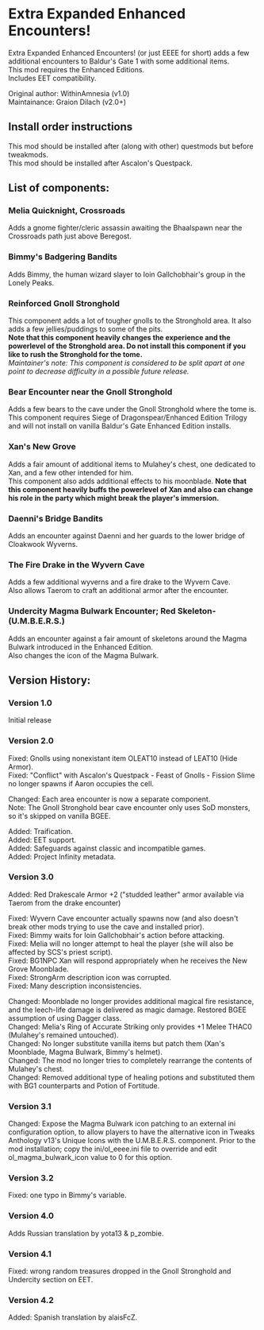 # Extra Expanded Enhanced Encounters!

Extra Expanded Enhanced Encounters! (or just EEEE for short) adds a few additional encounters to Baldur's Gate 1 with some additional items.  
This mod requires the Enhanced Editions.  
Includes EET compatibility.

Original author: WithinAmnesia (v1.0)  
Maintainance: Graion Dilach (v2.0+)

## Install order instructions

This mod should be installed after (along with other) questmods but before tweakmods.  
This mod should be installed after Ascalon's Questpack.

## List of components:

### Melia Quicknight, Crossroads

Adds a gnome fighter/cleric assassin awaiting the Bhaalspawn near the Crossroads path just above Beregost.

### Bimmy's Badgering Bandits

Adds Bimmy, the human wizard slayer to Ioin Gallchobhair's group in the Lonely Peaks.

### Reinforced Gnoll Stronghold

This component adds a lot of tougher gnolls to the Stronghold area. It also adds a few jellies/puddings to some of the pits.  
**Note that this component heavily changes the experience and the powerlevel of the Stronghold area. Do not install this component if you like to rush the Stronghold for the tome.**  
*Maintainer's note: This component is considered to be split apart at one point to decrease difficulty in a possible future release.*

### Bear Encounter near the Gnoll Stronghold

Adds a few bears to the cave under the Gnoll Stronghold where the tome is.  
This component requires Siege of Dragonspear/Enhanced Edition Trilogy and will not install on vanilla Baldur's Gate Enhanced Edition installs.

### Xan's New Grove

Adds a fair amount of additional items to Mulahey's chest, one dedicated to Xan, and a few other intended for him.  
This component also adds additional effects to his moonblade.
**Note that this component heavily buffs the powerlevel of Xan and also can change his role in the party which might break the player's immersion.** 

### Daenni's Bridge Bandits

Adds an encounter against Daenni and her guards to the lower bridge of Cloakwook Wyverns.

### The Fire Drake in the Wyvern Cave

Adds a few additional wyverns and a fire drake to the Wyvern Cave.  
Also allows Taerom to craft an additional armor after the encounter.

### Undercity Magma Bulwark Encounter; Red Skeleton-(U.M.B.E.R.S.)

Adds an encounter against a fair amount of skeletons around the Magma Bulwark introduced in the Enhanced Edition.  
Also changes the icon of the Magma Bulwark.

## Version History:

### Version 1.0

Initial release

### Version 2.0

Fixed: Gnolls using nonexistant item OLEAT10 instead of LEAT10 (Hide Armor).  
Fixed: "Conflict" with Ascalon's Questpack - Feast of Gnolls - Fission Slime no longer spawns if Aaron occupies the cell.  

Changed: Each area encounter is now a separate component.  
Note: The Gnoll Stronghold bear cave encounter only uses SoD monsters, so it's skipped on vanilla BGEE.  

Added: Traification.  
Added: EET support.  
Added: Safeguards against classic and incompatible games.  
Added: Project Infinity metadata.  

### Version 3.0

Added: Red Drakescale Armor +2 ("studded leather" armor available via Taerom from the drake encounter)

Fixed: Wyvern Cave encounter actually spawns now (and also doesn't break other mods trying to use the cave and installed prior).  
Fixed: Bimmy waits for Ioin Gallchobhair's action before attacking.  
Fixed: Melia will no longer attempt to heal the player (she will also be affected by SCS's priest script).  
Fixed: BG1NPC Xan will respond appropriately when he receives the New Grove Moonblade.  
Fixed: StrongArm description icon was corrupted.  
Fixed: Many description inconsistencies.

Changed: Moonblade no longer provides additional magical fire resistance, and the leech-life damage is delivered as magic damage. Restored BGEE assumption of using Dagger class.  
Changed: Melia's Ring of Accurate Striking only provides +1 Melee THAC0 (Mulahey's remained untouched).  
Changed: No longer substitute vanilla items but patch them (Xan's Moonblade, Magma Bulwark, Bimmy's helmet).  
Changed: The mod no longer tries to completely rearrange the contents of Mulahey's chest.  
Changed: Removed additional type of healing potions and substituted them with BG1 counterparts and Potion of Fortitude.

### Version 3.1

Changed: Expose the Magma Bulwark icon patching to an external ini configuration option, to allow players to have the alternative icon in Tweaks Anthology v13's Unique Icons with the U.M.B.E.R.S. component. Prior to the mod installation; copy the ini/ol_eeee.ini file to override and edit ol_magma_bulwark_icon value to 0 for this option.

### Version 3.2

Fixed: one typo in Bimmy's variable.

### Version 4.0

Adds Russian translation by yota13 & p_zombie.

### Version 4.1

Fixed: wrong random treasures dropped in the Gnoll Stronghold and Undercity section on EET.

### Version 4.2

Added: Spanish translation by alaisFcZ.